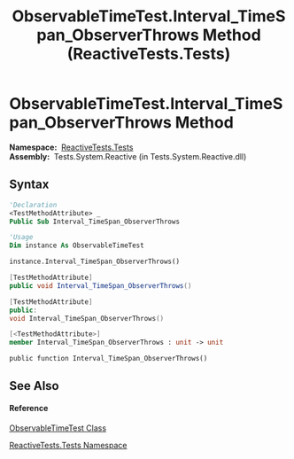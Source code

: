 ﻿---
title: ObservableTimeTest.Interval_TimeSpan_ObserverThrows Method  (ReactiveTests.Tests)
TOCTitle: Interval_TimeSpan_ObserverThrows Method
ms:assetid: M:ReactiveTests.Tests.ObservableTimeTest.Interval_TimeSpan_ObserverThrows
ms:mtpsurl: https://msdn.microsoft.com/en-us/library/reactivetests.tests.observabletimetest.interval_timespan_observerthrows(v=VS.103)
ms:contentKeyID: 36620165
ms.date: 06/28/2011
mtps_version: v=VS.103
f1_keywords:
- ReactiveTests.Tests.ObservableTimeTest.Interval_TimeSpan_ObserverThrows
dev_langs:
- CSharp
- JScript
- VB
- FSharp
- c++
---

# ObservableTimeTest.Interval\_TimeSpan\_ObserverThrows Method

**Namespace:**  [ReactiveTests.Tests](hh289046\(v=vs.103\).md)  
**Assembly:**  Tests.System.Reactive (in Tests.System.Reactive.dll)

## Syntax

``` vb
'Declaration
<TestMethodAttribute> _
Public Sub Interval_TimeSpan_ObserverThrows
```

``` vb
'Usage
Dim instance As ObservableTimeTest

instance.Interval_TimeSpan_ObserverThrows()
```

``` csharp
[TestMethodAttribute]
public void Interval_TimeSpan_ObserverThrows()
```

``` c++
[TestMethodAttribute]
public:
void Interval_TimeSpan_ObserverThrows()
```

``` fsharp
[<TestMethodAttribute>]
member Interval_TimeSpan_ObserverThrows : unit -> unit 
```

``` jscript
public function Interval_TimeSpan_ObserverThrows()
```

## See Also

#### Reference

[ObservableTimeTest Class](hh315045\(v=vs.103\).md)

[ReactiveTests.Tests Namespace](hh289046\(v=vs.103\).md)

